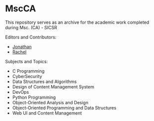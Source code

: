 # MscCA

This repository serves as an archive for the academic work completed during Msc. (CA) - SICSR

Editors and Contributors:
- [Jonathan](https://github.com/jonathandpenha1)
- [Rachel](https://github.com/rachelanchan)  

Subjects and Topics:
- C Programming
- CyberSecurity
- Data Structures and Algorithms
- Design of Content Management System
- DevOps
- Python Programming
- Object-Oriented Analysis and Design 
- Object-Oriented Programming and Data Structures
- Web UI and Content Management
